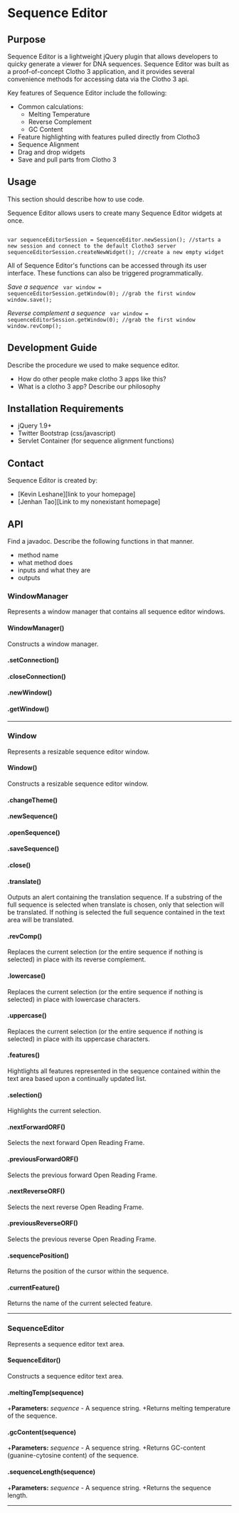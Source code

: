 Sequence Editor
===============
Purpose
---------------
Sequence Editor is a lightweight jQuery plugin that allows developers to quicky generate a viewer for DNA sequences. Sequence Editor was built as a proof-of-concept Clotho 3 application, and it provides several convenience methods for accessing data via the Clotho 3 api.

Key features of Sequence Editor include the following:
* Common calculations:
  * Melting Temperature
  * Reverse Complement
  * GC Content
* Feature highlighting with features pulled directly from Clotho3
* Sequence Alignment
* Drag and drop widgets
* Save and pull parts from Clotho 3

Usage
---------------
This section should describe how to use code.

Sequence Editor allows users to create many Sequence Editor widgets at once.

<code>
var sequenceEditorSession = SequenceEditor.newSession(); //starts a new session and connect to the default Clotho3 server
sequenceEditorSession.createNewWidget(); //create a new empty widget
</code>

All of Sequence Editor's functions can be accessed through its user interface. These functions can also be triggered programmatically. 

*Save a sequence*
<code>
var window = sequenceEditorSession.getWindow(0); //grab the first window
window.save();
</code>

*Reverse complement a sequence*
<code>
var window = sequenceEditorSession.getWindow(0); //grab the first window
window.revComp();
</code>

Development Guide
---------------
Describe the procedure we used to make sequence editor. 
* How do other people make clotho 3 apps like this?
* What is a clotho 3 app? Describe our philosophy

Installation Requirements
---------------
* jQuery 1.9+
* Twitter Bootstrap (css/javascript)
* Servlet Container (for sequence alignment functions)

Contact
---------------
Sequence Editor is created by:
* [Kevin Leshane][link to your homepage]
* [Jenhan Tao][Link to my nonexistant homepage]

API
---------------
Find a javadoc. Describe the following functions in that manner. 
* method name
* what method does
* inputs and what they are
* outputs

### WindowManager ###
Represents a window manager that contains all sequence editor windows.

#### WindowManager() ####
Constructs a window manager. 

#### .setConnection() ####

#### .closeConnection() ####

#### .newWindow() ####

#### .getWindow() ####

---

### Window ###
Represents a resizable sequence editor window.

#### Window() ####
Constructs a resizable sequence editor window.

#### .changeTheme() ####

#### .newSequence() ####

#### .openSequence() ####

#### .saveSequence() ####

#### .close() ####

#### .translate() ####
Outputs an alert containing the translation sequence. If a substring of the full sequence is selected when translate is chosen, only that selection will be translated. If nothing is selected the full sequence contained in the text area will be translated.

#### .revComp() ####
Replaces the current selection (or the entire sequence if nothing is selected) in place with its reverse complement.

#### .lowercase() ####
Replaces the current selection (or the entire sequence if nothing is selected) in place with lowercase characters.

#### .uppercase() ####
Replaces the current selection (or the entire sequence if nothing is selected) in place with its uppercase characters.

#### .features() ####
Hightlights all features represented in the sequence contained within the text area based upon a continually updated list.

#### .selection() ####
Highlights the current selection.

#### .nextForwardORF() ####
Selects the next forward Open Reading Frame.

#### .previousForwardORF() ####
Selects the previous forward Open Reading Frame.

#### .nextReverseORF() ####
Selects the next reverse Open Reading Frame.

#### .previousReverseORF() ####
Selects the previous reverse Open Reading Frame.

#### .sequencePosition() ####
Returns the position of the cursor within the sequence.

#### .currentFeature() ####
Returns the name of the current selected feature.

---

### SequenceEditor ###
Represents a sequence editor text area.

#### SequenceEditor() ####
Constructs a sequence editor text area.

#### .meltingTemp(sequence) ####
+**Parameters:** _sequence_ - A sequence string.
+Returns melting temperature of the sequence.

#### .gcContent(sequence) ####
+**Parameters:** _sequence_ - A sequence string.
+Returns GC-content (guanine-cytosine content) of the sequence.

#### .sequenceLength(sequence) ####
+**Parameters:** _sequence_ - A sequence string.
+Returns the sequence length.

---